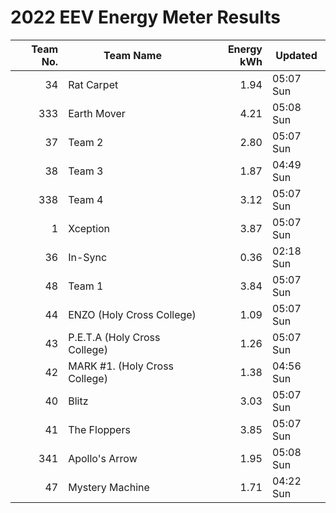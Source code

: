 # 2022 EEV Energy Meter Results
|Team No.|Team Name|Energy kWh|Updated|
|---:|---|---:|---|
|34|Rat Carpet|1.94|05:07 Sun|
|333|Earth Mover|4.21|05:08 Sun|
|37|Team 2|2.80|05:07 Sun|
|38|Team 3|1.87|04:49 Sun|
|338|Team 4|3.12|05:07 Sun|
|1|Xception|3.87|05:07 Sun|
|36|In-Sync|0.36|02:18 Sun|
|48|Team 1|3.84|05:07 Sun|
|44|ENZO (Holy Cross College)|1.09|05:07 Sun|
|43|P.E.T.A (Holy Cross College)|1.26|05:07 Sun|
|42|MARK #1. (Holy Cross College)|1.38|04:56 Sun|
|40|Blitz|3.03|05:07 Sun|
|41|The Floppers|3.85|05:07 Sun|
|341|Apollo's Arrow|1.95|05:08 Sun|
|47|Mystery Machine|1.71|04:22 Sun|
